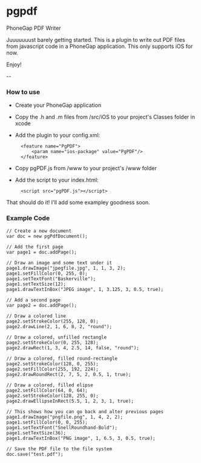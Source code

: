pgpdf
=====

PhoneGap PDF Writer

Juuuuuuust barely getting started. This is a plugin to write out PDF files from javascript code in a PhoneGap application. This only supports iOS for now.

Enjoy!

--

### How to use
- Create your PhoneGap application
- Copy the .h and .m files from /src/iOS to your project's Classes folder in xcode
- Add the plugin to your config.xml:

        <feature name="PgPDF">
            <param name="ios-package" value="PgPDF"/>
        </feature>

- Copy pgPDF.js from /www to your project's /www folder
- Add the script to your index.html:

        <script src="pgPDF.js"></script>

That should do it! I'll add some exampley goodness soon.

### Example Code
	
	// Create a new document
	var doc = new pgPdfDocument();

	// Add the first page
	var page1 = doc.addPage();

	// Draw an image and some text under it
	page1.drawImage("jpegfile.jpg", 1, 1, 3, 2);
	page1.setFillColor(0, 255, 0);
	page1.setTextFont("Baskerville");
	page1.setTextSize(12);
	page1.drawTextInBox("JPEG image", 1, 3.125, 3, 0.5, true);

	// Add a second page
	var page2 = doc.addPage();

	// Draw a colored line
	page2.setStrokeColor(255, 128, 0);
	page2.drawLine(2, 1, 6, 8, 2, "round");

	// Draw a colored, unfilled rectangle
	page2.setStrokeColor(0, 255, 128);
	page2.drawRect(1, 3, 4, 2.5, 14, false, "round");

	// Draw a colored, filled round-rectangle
	page2.setStrokeColor(128, 0, 255);
	page2.setFillColor(255, 192, 224);
	page2.drawRoundRect(2, 7, 5, 2, 0.5, 1, true);

	// Draw a colored, filled elipse
	page2.setFillColor(64, 0, 64);
	page2.setStrokeColor(128, 255, 0);
	page2.drawEllipseInRect(5.5, 1, 2, 3, 1, true);

	// This shows how you can go back and alter previous pages
	page1.drawImage("pngfile.png", 1, 4, 2, 2);
	page1.setFillColor(0, 0, 255);
	page1.setTextFont("SnellRoundhand-Bold");
	page1.setTextSize(36);
	page1.drawTextInBox("PNG image", 1, 6.5, 3, 0.5, true);

	// Save the PDF file to the file system
	doc.save("test.pdf");
